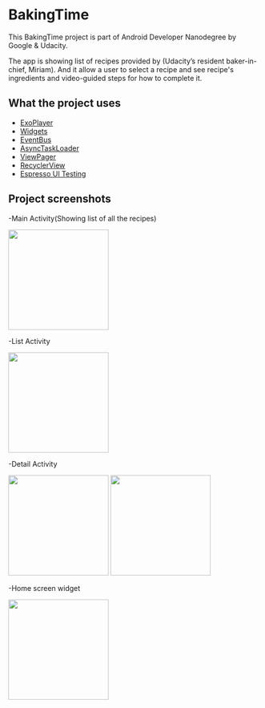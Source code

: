 # BakingTime
This BakingTime project is part of Android Developer Nanodegree by Google &amp; Udacity. 

The app is showing list of recipes provided by (Udacity’s resident baker-in-chief, Miriam). And it allow a user to select a recipe and see recipe's ingredients and video-guided steps for how to complete it.

## What the project uses
* [ExoPlayer](https://exoplayer.dev)
* [Widgets](https://developer.android.com/guide/topics/appwidgets)
* [EventBus](https://github.com/greenrobot/EventBus)
* [AsyncTaskLoader](https://developer.android.com/reference/android/support/v4/content/AsyncTaskLoader.html)
* [ViewPager](https://developer.android.com/reference/android/support/v4/view/ViewPager)
* [RecyclerView](https://developer.android.com/guide/topics/ui/layout/recyclerview)
* [Espresso UI Testing](https://medium.com/mindorks/android-testing-part-1-espresso-basics-7219b86c862b)

## Project screenshots
-Main Activity(Showing list of all the recipes)

<img src = "https://user-images.githubusercontent.com/37348227/59574567-65f22780-90c0-11e9-884b-73f0142f3d21.jpg" width = "200">


-List Activity

<img src = "https://user-images.githubusercontent.com/37348227/59574594-7bffe800-90c0-11e9-9552-c1dae45139b0.jpg" width = "200">


-Detail Activity

<p float="left">
  <img src="https://user-images.githubusercontent.com/37348227/59574623-9d60d400-90c0-11e9-989d-513e31e5ab2b.jpg" width = "200" />
  <img src="https://user-images.githubusercontent.com/37348227/59574649-c08b8380-90c0-11e9-87e9-d8304ebef955.jpg" width = "200" /> 
</p>


-Home screen widget

<img src = "https://user-images.githubusercontent.com/37348227/59574666-d5681700-90c0-11e9-9991-e1214bc38926.jpg" width = "200">

